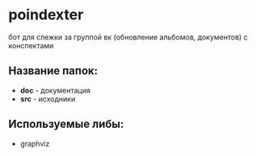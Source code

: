 # poindexter
бот для слежки за группой вк (обновление альбомов, документов) с конспектами

Название папок:
---------------------------------
- **doc** - документация
- **src** - исходники

Используемые либы:
---------------------------------

- graphviz
